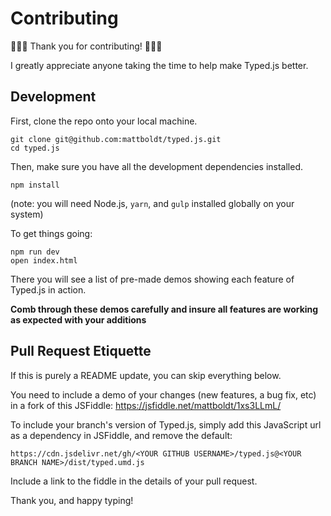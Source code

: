 # Contributing

🎉🎉🎉 Thank you for contributing! 🎉🎉🎉

I greatly appreciate anyone taking the time to help make Typed.js better.

## Development

First, clone the repo onto your local machine.
```
git clone git@github.com:mattboldt/typed.js.git
cd typed.js
```

Then, make sure you have all the development dependencies installed.
```
npm install
```
(note: you will need Node.js, `yarn`, and `gulp` installed globally on your system)

To get things going:
```
npm run dev
open index.html
```
There you will see a list of pre-made demos showing each feature of Typed.js in action.

**Comb through these demos carefully and insure all features are working as expected with your additions**

## Pull Request Etiquette

If this is purely a README update, you can skip everything below.

You need to include a demo of your changes (new features, a bug fix, etc) in a fork of this JSFiddle: https://jsfiddle.net/mattboldt/1xs3LLmL/

To include your branch's version of Typed.js, simply add this JavaScript url as a dependency in JSFiddle, and remove the default:

```
https://cdn.jsdelivr.net/gh/<YOUR GITHUB USERNAME>/typed.js@<YOUR BRANCH NAME>/dist/typed.umd.js
```

Include a link to the fiddle in the details of your pull request.

Thank you, and happy typing!

